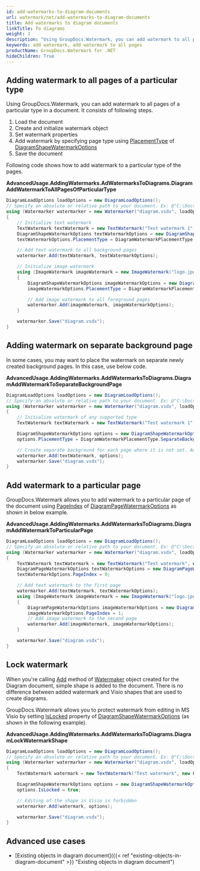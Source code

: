 ```yaml
---
id: add-watermarks-to-diagram-documents
url: watermark/net/add-watermarks-to-diagram-documents
title: Add watermarks to diagram documents
linkTitle: To diagrams
weight: 3
description: "Using GroupDocs.Watermark, you can add watermark to all pages of a particular type in a document. It consists of following steps."
keywords: add watermark, add watermark to all pages
productName: GroupDocs.Watermark for .NET
hideChildren: True
---
```

## Adding watermark to all pages of a particular type

Using GroupDocs.Watermark, you can add watermark to all pages of a particular type in a document. It consists of following steps.

1. Load the document
2. Create and initialize watermark object
3. Set watermark properties
4. Add watermark by specifying page type using [PlacementType](https://reference.groupdocs.com/net/watermark/groupdocs.watermark.options.diagram/diagramshapewatermarkoptions/properties/placementtype) of [DiagramShapeWatermarkOptions](https://reference.groupdocs.com/net/watermark/groupdocs.watermark.options.diagram/diagramshapewatermarkoptions)
5. Save the document

Following code shows how to add watermark to a particular type of the pages.

**AdvancedUsage.AddingWatermarks.AdWatermarksToDiagrams.DiagramAddWatermarkToAllPagesOfParticularType**

```csharp
DiagramLoadOptions loadOptions = new DiagramLoadOptions();
// Specify an absolute or relative path to your document. Ex: @"C:\Docs\diagram.vsdx"
using (Watermarker watermarker = new Watermarker("diagram.vsdx", loadOptions))
{
    // Initialize text watermark
    TextWatermark textWatermark = new TextWatermark("Test watermark 1", new Font("Calibri", 19));
    DiagramShapeWatermarkOptions textWatermarkOptions = new DiagramShapeWatermarkOptions();
    textWatermarkOptions.PlacementType = DiagramWatermarkPlacementType.BackgroundPages;

    // Add text watermark to all background pages
    watermarker.Add(textWatermark, textWatermarkOptions);

    // Initialize image watermark
    using (ImageWatermark imageWatermark = new ImageWatermark("logo.jpg"))
    {
        DiagramShapeWatermarkOptions imageWatermarkOptions = new DiagramShapeWatermarkOptions();
        imageWatermarkOptions.PlacementType = DiagramWatermarkPlacementType.ForegroundPages;

        // Add image watermark to all foreground pages
        watermarker.Add(imageWatermark, imageWatermarkOptions);
    }

    watermarker.Save("diagram.vsdx");
}
```

## Adding watermark on separate background page

In some cases, you may want to place the watermark on separate newly created background pages. In this case, use below code.

**AdvancedUsage.AddingWatermarks.AddWatermarksToDiagrams.DiagramAddWatermarkToSeparateBackgroundPage**

```csharp
DiagramLoadOptions loadOptions = new DiagramLoadOptions();
// Specify an absolute or relative path to your document. Ex: @"C:\Docs\diagram.vsdx"
using (Watermarker watermarker = new Watermarker("diagram.vsdx", loadOptions))
{
    // Initialize watermark of any supported type
    TextWatermark textWatermark = new TextWatermark("Test watermark 1", new Font("Calibri", 19));

    DiagramShapeWatermarkOptions options = new DiagramShapeWatermarkOptions();
    options.PlacementType = DiagramWatermarkPlacementType.SeparateBackgrounds;

    // Create separate background for each page where it is not set. Add watermark to it.
    watermarker.Add(textWatermark, options);
    watermarker.Save("diagram.vsdx");
}
```

## Add watermark to a particular page

GroupDocs.Watermark allows you to add watermark to a particular page of the document using [PageIndex](https://reference.groupdocs.com/net/watermark/groupdocs.watermark.options.diagram/diagrampagewatermarkoptions/properties/pageindex) of [DiagramPageWatermarkOptions](https://reference.groupdocs.com/net/watermark/groupdocs.watermark.options.diagram/diagrampagewatermarkoptions) as shown in below example.

**AdvancedUsage.AddingWatermarks.AddWatermarksToDiagrams.DiagramAddWatermarkToParticularPage**

```csharp
DiagramLoadOptions loadOptions = new DiagramLoadOptions();
// Specify an absolute or relative path to your document. Ex: @"C:\Docs\diagram.vsdx"
using (Watermarker watermarker = new Watermarker("diagram.vsdx", loadOptions))
{
    TextWatermark textWatermark = new TextWatermark("Test watermark", new Font("Calibri", 19));
    DiagramPageWatermarkOptions textWatermarkOptions = new DiagramPageWatermarkOptions();
    textWatermarkOptions.PageIndex = 0;

    // Add text watermark to the first page
    watermarker.Add(textWatermark, textWatermarkOptions);
    using (ImageWatermark imageWatermark = new ImageWatermark("logo.jpg"))
    {
        DiagramPageWatermarkOptions imageWatermarkOptions = new DiagramPageWatermarkOptions();
        imageWatermarkOptions.PageIndex = 1;
        // Add image watermark to the second page
        watermarker.Add(imageWatermark, imageWatermarkOptions);
    }

    watermarker.Save("diagram.vsdx");
}
```

## Lock watermark

When you're calling [Add](https://reference.groupdocs.com/net/watermark/groupdocs.watermark.watermarker/add/methods/1) method of [Watermaker](https://reference.groupdocs.com/net/watermark/groupdocs.watermark/watermarker) object created for the Diagram document, simple shape is added to the document. There is no difference between added watermark and Visio shapes that are used to create diagrams.

GroupDocs.Watermark allows you to protect watermark from editing in MS Visio by setting [IsLocked](https://reference.groupdocs.com/net/watermark/groupdocs.watermark.options.diagram/diagramwatermarkoptions/properties/islocked) property of [DiagramShapeWatermarkOptions](https://reference.groupdocs.com/net/watermark/groupdocs.watermark.options.diagram/diagramshapewatermarkoptions) (as shown in the following example).

**AdvancedUsage.AddingWatermarks.AddWatermarksToDiagrams.DiagramLockWatermarkShape**

```csharp
DiagramLoadOptions loadOptions = new DiagramLoadOptions();
// Specify an absolute or relative path to your document. Ex: @"C:\Docs\diagram.vsdx"
using (Watermarker watermarker = new Watermarker("diagram.vsdx", loadOptions))
{
    TextWatermark watermark = new TextWatermark("Test watermark", new Font("Arial", 19));

    DiagramShapeWatermarkOptions options = new DiagramShapeWatermarkOptions();
    options.IsLocked = true;

    // Editing of the shape in Visio is forbidden
    watermarker.Add(watermark, options);

    watermarker.Save("diagram.vsdx");
}
```

## Advanced use cases

* [Existing objects in diagram document]({{< ref "existing-objects-in-diagram-document" >}} "Existing objects in diagram document")

